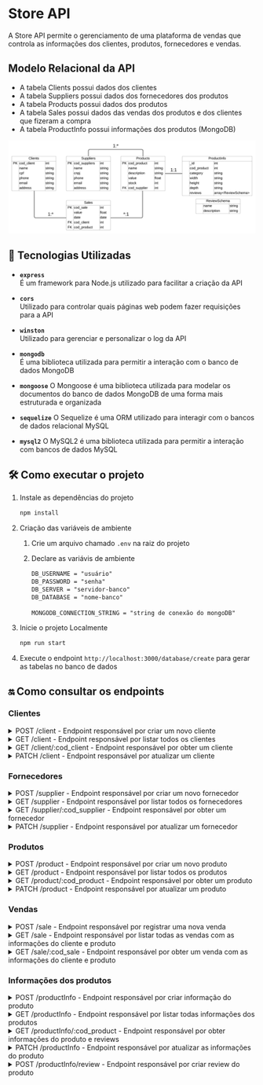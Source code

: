 # Store API

A Store API permite o gerenciamento de uma plataforma de vendas que controla as informações dos clientes, produtos, fornecedores e vendas.

## Modelo Relacional da API

-   A tabela Clients possui dados dos clientes
-   A tabela Suppliers possui dados dos fornecedores dos produtos
-   A tabela Products possui dados dos produtos
-   A tabela Sales possui dados das vendas dos produtos e dos clientes que fizeram a compra
-   A tabela ProductInfo possui informações dos produtos (MongoDB)

![alt text](docs/der-store.png)

## 🚀 Tecnologias Utilizadas

-   **`express`**  
    É um framework para Node.js utilizado para facilitar a criação da API

-   **`cors`**  
    Utilizado para controlar quais páginas web podem fazer requisições para a API

-   **`winston`**  
    Utilizado para gerenciar e personalizar o log da API

-   **`mongodb`**  
    É uma biblioteca utilizada para permitir a interação com o banco de dados MongoDB

-   **`mongoose`**
    O Mongoose é uma biblioteca utilizada para modelar os documentos do banco de dados MongoDB de uma forma mais estruturada e organizada

-   **`sequelize`**
    O Sequelize é uma ORM utilizado para interagir com o bancos de dados relacional MySQL

-   **`mysql2`**
    O MySQL2 é uma biblioteca utilizada para permitir a interação com bancos de dados MySQL

## 🛠️ Como executar o projeto

1. Instale as dependências do projeto

    ```sh
    npm install
    ```

2. Criação das variáveis de ambiente

    1. Crie um arquivo chamado `.env` na raiz do projeto
    2. Declare as variávis de ambiente

        ```
        DB_USERNAME = "usuário"
        DB_PASSWORD = "senha"
        DB_SERVER = "servidor-banco"
        DB_DATABASE = "nome-banco"

        MONGODB_CONNECTION_STRING = "string de conexão do mongoDB"
        ```

3. Inicie o projeto Localmente

    ```sh
    npm run start
    ```

4. Execute o endpoint `http://localhost:3000/database/create` para gerar as tabelas no banco de dados

## 🔛 Como consultar os endpoints

### Clientes

<details>
  <summary>POST /client - Endpoint responsável por criar um novo cliente</summary>

#### **Parâmetros da Requisição**

| **Tipo** | **Parâmetro** | **Descrição**       | **Obrigatório** |
| -------- | ------------- | ------------------- | --------------- |
| body     | `name`        | Nome do cliente     | Sim             |
| body     | `cpf`         | CPF do cliente      | Sim             |
| body     | `phone`       | Telefone do cliente | Sim             |
| body     | `email`       | Email do cliente    | Sim             |
| body     | `address`     | Endereço do cliente | Sim             |

#### **Respostas da Requisição**

| **Código** | **Status**  | **Descrição**                        |
| ---------- | ----------- | ------------------------------------ |
| 201        | Created     | O cliente foi cadastrado com sucesso |
| 400        | Bad Request | Houve um erro ao cadastrar o cliente |

#### **Resposta 201 do endoint**

```json
{
    "cod_client": 1,
    "name": "Julia Bruna Fogaça",
    "cpf": "65324042846",
    "phone": "11997068830",
    "email": "julia_bruna_fogaca@gmail.com",
    "address": "Rua Rita N°602 - Jardim Roberto - Osasco - SP",
    "updatedAt": "2024-11-30T00:45:56.663Z",
    "createdAt": "2024-11-30T00:45:56.663Z"
}
```

</details>

<details>
  <summary>GET /client - Endpoint responsável por listar todos os clientes</summary>

#### **Respostas da Requisição**

| **Código** | **Status**  | **Descrição**                          |
| ---------- | ----------- | -------------------------------------- |
| 200        | Ok          | Os clientes foram listados com sucesso |
| 400        | Bad Request | Houve um erro ao listar os clientes    |

#### **Resposta 200 do endoint**

```json
[
    {
        "cod_client": 1,
        "name": "Julia Bruna Fogaça",
        "cpf": "65324042846",
        "phone": "11997068830",
        "email": "julia_bruna_fogaca@gmail.com",
        "address": "Rua Rita N°602 - Jardim Roberto - Osasco - SP",
        "createdAt": "2024-11-30T00:45:56.000Z",
        "updatedAt": "2024-11-30T00:45:56.000Z"
    },
    {
        "cod_client": 2,
        "name": "Bárbara Sarah Andreia Moreira",
        "cpf": "28613492800",
        "phone": "11997604475",
        "email": "barbara.sarah.moreira@gmail.com.br",
        "address": "Avenida Sete de Setembro N°475 - Cipava - Osasco - SP",
        "createdAt": "2024-11-30T00:56:46.000Z",
        "updatedAt": "2024-11-30T00:56:46.000Z"
    }
]
```

</details>

<details>
  <summary>GET /client/:cod_client - Endpoint responsável por obter um cliente</summary>

#### **Parâmetros da Requisição**

| **Tipo**          | **Parâmetro** | **Descrição**     | **Obrigatório** |
| ----------------- | ------------- | ----------------- | --------------- |
| parâmetro de rota | `cod_client`  | Código do cliente | Sim             |

#### **Respostas da Requisição**

| **Código** | **Status**  | **Descrição**                    |
| ---------- | ----------- | -------------------------------- |
| 200        | Ok          | O cliente foi obtido com sucesso |
| 400        | Bad Request | Houve um erro ao obter o cliente |

#### **Resposta 200 do endoint**

```json
{
    "cod_client": 1,
    "name": "Julia Bruna Fogaça",
    "cpf": "65324042846",
    "phone": "11997068830",
    "email": "julia_bruna_fogaca@gmail.com",
    "address": "Rua Rita N°602 - Jardim Roberto - Osasco - SP",
    "createdAt": "2024-11-30T00:45:56.000Z",
    "updatedAt": "2024-11-30T00:45:56.000Z"
}
```

</details>

<details>
  <summary>PATCH /client - Endpoint responsável por atualizar um cliente</summary>

#### **Parâmetros da Requisição**

| **Tipo** | **Parâmetro** | **Descrição**       | **Obrigatório** |
| -------- | ------------- | ------------------- | --------------- |
| body     | `cod_client`  | Código do cliente   | Sim             |
| body     | `name`        | Nome do cliente     | Não             |
| body     | `cpf`         | CPF do cliente      | Não             |
| body     | `phone`       | Telefone do cliente | Não             |
| body     | `email`       | Email do cliente    | Não             |
| body     | `address`     | Endereço do cliente | Não             |

#### **Respostas da Requisição**

| **Código** | **Status**  | **Descrição**                        |
| ---------- | ----------- | ------------------------------------ |
| 200        | Ok          | O cliente foi atualizado com sucesso |
| 400        | Bad Request | Houve um erro ao atualizar o cliente |

#### **Resposta 200 do endoint**

```json
{
    "cod_client": 2,
    "name": "Bárbara Sarah Andreia Moreira",
    "cpf": "28613492800",
    "phone": "11997604475",
    "email": "barbara.sarah.moreira@gmail.com.br",
    "address": "Avenida Sete de Setembro N°476 - Cipava - Osasco - SP",
    "createdAt": "2024-11-30T00:56:46.000Z",
    "updatedAt": "2024-11-30T01:03:27.000Z"
}
```

</details>

### Fornecedores

<details>
  <summary>POST /supplier - Endpoint responsável por criar um novo fornecedor</summary>

#### **Parâmetros da Requisição**

| **Tipo** | **Parâmetro** | **Descrição**          | **Obrigatório** |
| -------- | ------------- | ---------------------- | --------------- |
| body     | `name`        | Nome do fornecedor     | Sim             |
| body     | `cnpj`        | CNPJ do fornecedor     | Sim             |
| body     | `phone`       | Telefone do fornecedor | Sim             |
| body     | `email`       | Email do fornecedor    | Sim             |
| body     | `address`     | Endereço do fornecedor | Sim             |

#### **Respostas da Requisição**

| **Código** | **Status**  | **Descrição**                           |
| ---------- | ----------- | --------------------------------------- |
| 201        | Created     | O fornecedor foi cadastrado com sucesso |
| 400        | Bad Request | Houve um erro ao cadastrar o fornecedor |

#### **Resposta 201 do endoint**

```json
{
    "cod_supplier": 1,
    "name": "Paulo e Eduarda Construções ME",
    "cnpj": "21824019000122",
    "phone": "11996860876",
    "email": "pauloeduardaconstrucoesme@gmail.com.br",
    "address": "Rua Alzira N°149 - São Bernardo do Campo - Independência - SP",
    "updatedAt": "2024-11-30T18:58:53.558Z",
    "createdAt": "2024-11-30T18:58:53.558Z"
}
```

</details>

<details>
  <summary>GET /supplier - Endpoint responsável por listar todos os fornecedores</summary>

#### **Respostas da Requisição**

| **Código** | **Status**  | **Descrição**                              |
| ---------- | ----------- | ------------------------------------------ |
| 200        | Ok          | Os fornecedores foram listados com sucesso |
| 400        | Bad Request | Houve um erro ao listar os fornecedores    |

#### **Resposta 200 do endoint**

```json
[
    {
        "cod_supplier": 1,
        "name": "Paulo e Eduarda Construções ME",
        "cnpj": "21824019000122",
        "phone": "11996860876",
        "email": "pauloeduardaconstrucoesme@gmail.com.br",
        "address": "Rua Alzira N°149 - São Bernardo do Campo - Independência - SP",
        "createdAt": "2024-11-30T18:58:53.000Z",
        "updatedAt": "2024-11-30T18:58:53.000Z"
    },
    {
        "cod_supplier": 2,
        "name": "Ricardo e Severino Marcenaria",
        "cnpj": "05358813000171",
        "phone": "11983958341",
        "email": "ricardoeseverinomarcenaria@gmail.com.br",
        "address": "Avenida Presidente Castelo Branco N°628 - Mauá - Jardim Zaira - SP",
        "createdAt": "2024-11-30T19:01:42.000Z",
        "updatedAt": "2024-11-30T19:01:42.000Z"
    }
]
```

</details>

<details>
  <summary>GET /supplier/:cod_supplier - Endpoint responsável por obter um fornecedor</summary>

#### **Parâmetros da Requisição**

| **Tipo**          | **Parâmetro**  | **Descrição**        | **Obrigatório** |
| ----------------- | -------------- | -------------------- | --------------- |
| parâmetro de rota | `cod_supplier` | Código do fornecedor | Sim             |

#### **Respostas da Requisição**

| **Código** | **Status**  | **Descrição**                       |
| ---------- | ----------- | ----------------------------------- |
| 200        | Ok          | O fornecedor foi obtido com sucesso |
| 400        | Bad Request | Houve um erro ao obter o fornecedor |

#### **Resposta 200 do endoint**

```json
{
    "cod_supplier": 1,
    "name": "Paulo e Eduarda Construções ME",
    "cnpj": "21824019000122",
    "phone": "11996860876",
    "email": "pauloeduardaconstrucoesme@gmail.com.br",
    "address": "Rua Alzira N°149 - São Bernardo do Campo - Independência - SP",
    "createdAt": "2024-11-30T18:58:53.000Z",
    "updatedAt": "2024-11-30T18:58:53.000Z"
}
```

</details>

<details>
  <summary>PATCH /supplier - Endpoint responsável por atualizar um fornecedor</summary>

#### **Parâmetros da Requisição**

| **Tipo** | **Parâmetro**  | **Descrição**          | **Obrigatório** |
| -------- | -------------- | ---------------------- | --------------- |
| body     | `cod_supplier` | Código do fornecedor   | Sim             |
| body     | `name`         | Nome do fornecedor     | Não             |
| body     | `cnpj`         | CNPJ do fornecedor     | Não             |
| body     | `phone`        | Telefone do fornecedor | Não             |
| body     | `email`        | Email do fornecedor    | Não             |
| body     | `address`      | Endereço do fornecedor | Não             |

#### **Respostas da Requisição**

| **Código** | **Status**  | **Descrição**                           |
| ---------- | ----------- | --------------------------------------- |
| 200        | Ok          | O fornecedor foi atualizado com sucesso |
| 400        | Bad Request | Houve um erro ao atualizar o fornecedor |

#### **Resposta 200 do endoint**

```json
{
    "cod_supplier": 1,
    "name": "Paulo e Eduarda Construções ME",
    "cnpj": "21824019000122",
    "phone": "11996860876",
    "email": "pauloeduardaconstrucoesme@gmail.com.br",
    "address": "Rua Alzira N°147 - São Bernardo do Campo - Independência - SP",
    "createdAt": "2024-11-30T18:58:53.000Z",
    "updatedAt": "2024-11-30T18:58:53.000Z"
}
```

</details>

### Produtos

<details>
  <summary>POST /product - Endpoint responsável por criar um novo produto</summary>

#### **Parâmetros da Requisição**

| **Tipo** | **Parâmetro**  | **Descrição**                    | **Obrigatório** |
| -------- | -------------- | -------------------------------- | --------------- |
| body     | `name`         | Nome do produto                  | Sim             |
| body     | `description`  | Descrição do produto             | Sim             |
| body     | `value`        | Valor do produto                 | Sim             |
| body     | `stock`        | Quantidade em Estoque do produto | Sim             |
| body     | `cod_supplier` | Código do fornecedor             | Sim             |

#### **Respostas da Requisição**

| **Código** | **Status**  | **Descrição**                        |
| ---------- | ----------- | ------------------------------------ |
| 201        | Created     | O produto foi cadastrado com sucesso |
| 400        | Bad Request | Houve um erro ao cadastrar o produto |

#### **Resposta 201 do endoint**

```json
{
    "cod_product": 1,
    "name": "Smartphone Samsung Galaxy S23",
    "description": "Smartphone Samsung Galaxy S23 256GB Preto 5G 8GB RAM 6,1” Câm Tripla + Selfie 12MP",
    "value": 2799,
    "stock": 2,
    "cod_supplier": 1,
    "updatedAt": "2024-11-30T19:17:42.041Z",
    "createdAt": "2024-11-30T19:17:42.041Z"
}
```

</details>

<details>
  <summary>GET /product - Endpoint responsável por listar todos os produtos</summary>

#### **Respostas da Requisição**

| **Código** | **Status**  | **Descrição**                          |
| ---------- | ----------- | -------------------------------------- |
| 200        | Ok          | Os produtos foram listados com sucesso |
| 400        | Bad Request | Houve um erro ao listar os produtos    |

#### **Resposta 200 do endoint**

```json
[
    {
        "cod_product": 1,
        "name": "Smartphone Samsung Galaxy S23",
        "description": "Smartphone Samsung Galaxy S23 256GB Preto 5G 8GB RAM 6,1” Câm Tripla + Selfie 12MP",
        "value": 2799,
        "stock": 2,
        "createdAt": "2024-11-30T19:17:42.000Z",
        "updatedAt": "2024-11-30T19:17:42.000Z",
        "cod_supplier": 1
    },
    {
        "cod_product": 2,
        "name": "Monitor Gamer AOC 23,8",
        "description": "Monitor Gamer AOC 23,8 Full HD HDMI 165Hz 1ms 24G2S/BK com Ajuste de Altura",
        "value": 656.1,
        "stock": 3,
        "createdAt": "2024-11-30T19:27:03.000Z",
        "updatedAt": "2024-11-30T19:27:03.000Z",
        "cod_supplier": 1
    }
]
```

</details>

<details>
  <summary>GET /product/:cod_product - Endpoint responsável por obter um produto</summary>

#### **Parâmetros da Requisição**

| **Tipo**          | **Parâmetro** | **Descrição**     | **Obrigatório** |
| ----------------- | ------------- | ----------------- | --------------- |
| parâmetro de rota | `cod_product` | Código do produto | Sim             |

#### **Respostas da Requisição**

| **Código** | **Status**  | **Descrição**                    |
| ---------- | ----------- | -------------------------------- |
| 200        | Ok          | O produto foi obtido com sucesso |
| 400        | Bad Request | Houve um erro ao obter o produto |

#### **Resposta 200 do endoint**

```json
{
    "cod_product": 1,
    "name": "Smartphone Samsung Galaxy S23",
    "description": "Smartphone Samsung Galaxy S23 256GB Preto 5G 8GB RAM 6,1” Câm Tripla + Selfie 12MP",
    "value": 2799,
    "stock": 2,
    "createdAt": "2024-11-30T19:17:42.000Z",
    "updatedAt": "2024-11-30T19:17:42.000Z",
    "cod_supplier": 1
}
```

</details>

<details>
  <summary>PATCH /product - Endpoint responsável por atualizar um produto</summary>

#### **Parâmetros da Requisição**

| **Tipo** | **Parâmetro**  | **Descrição**                    | **Obrigatório** |
| -------- | -------------- | -------------------------------- | --------------- |
| body     | `cod_product`  | Código do produto                | Sim             |
| body     | `name`         | Nome do produto                  | Não             |
| body     | `description`  | Descrição do produto             | Não             |
| body     | `value`        | Valor do produto                 | Não             |
| body     | `stock`        | Quantidade em Estoque do produto | Não             |
| body     | `cod_supplier` | Código do fornecedor             | Não             |

#### **Respostas da Requisição**

| **Código** | **Status**  | **Descrição**                        |
| ---------- | ----------- | ------------------------------------ |
| 200        | Ok          | O produto foi atualizado com sucesso |
| 400        | Bad Request | Houve um erro ao atualizar o produto |

#### **Resposta 200 do endoint**

```json
{
    "cod_product": 1,
    "name": "Smartphone Samsung Galaxy S23",
    "description": "Smartphone Samsung Galaxy S23 256GB Preto 5G 8GB RAM 6,1” Câm Tripla + Selfie 12MP",
    "value": 2699,
    "stock": 2,
    "createdAt": "2024-11-30T19:17:42.000Z",
    "updatedAt": "2024-11-30T19:31:19.000Z",
    "cod_supplier": 1
}
```

</details>

### Vendas

<details>
  <summary>POST /sale - Endpoint responsável por registrar uma nova venda</summary>

#### **Parâmetros da Requisição**

| **Tipo** | **Parâmetro** | **Descrição**     | **Obrigatório** |
| -------- | ------------- | ----------------- | --------------- |
| body     | `cod_client`  | Código do cliente | Sim             |
| body     | `cod_product` | Código do produto | Sim             |

#### **Respostas da Requisição**

| **Código** | **Status**  | **Descrição**                      |
| ---------- | ----------- | ---------------------------------- |
| 201        | Created     | A venda foi cadastrada com sucesso |
| 400        | Bad Request | Houve um erro ao registrar a venda |

#### **Resposta 201 do endoint**

```json
{
    "cod_sale": 1,
    "cod_client": 1,
    "cod_product": 1,
    "value": 2799,
    "date": "2024-11-30T22:16:33.777Z",
    "updatedAt": "2024-11-30T22:16:33.778Z",
    "createdAt": "2024-11-30T22:16:33.778Z"
}
```

</details>

<details>
  <summary>GET /sale - Endpoint responsável por listar todas as vendas com as informações do cliente e produto</summary>

#### **Respostas da Requisição**

| **Código** | **Status**  | **Descrição**                        |
| ---------- | ----------- | ------------------------------------ |
| 200        | Ok          | As vendas foram listadas com sucesso |
| 400        | Bad Request | Houve um erro ao listar as vendas    |

#### **Resposta 200 do endoint**

```json
[
    {
        "cod_sale": 1,
        "value": 2799,
        "date": "2024-11-30T22:16:33.000Z",
        "createdAt": "2024-11-30T22:16:33.000Z",
        "updatedAt": "2024-11-30T22:16:33.000Z",
        "cod_client": 1,
        "cod_product": 1,
        "client": {
            "cod_client": 1,
            "name": "Bárbara Sarah Andreia Moreira",
            "cpf": "28613492800",
            "phone": "11997604475",
            "email": "barbara.sarah.moreira@gmail.com.br",
            "address": "Avenida Sete de Setembro N°475 - Cipava - Osasco - SP",
            "createdAt": "2024-11-30T22:15:40.000Z",
            "updatedAt": "2024-11-30T22:15:40.000Z"
        },
        "product": {
            "cod_product": 1,
            "name": "Smartphone Samsung Galaxy S23",
            "description": "Smartphone Samsung Galaxy S23 256GB Preto 5G 8GB RAM 6,1” Câm Tripla + Selfie 12MP",
            "value": 2799,
            "stock": 1,
            "createdAt": "2024-11-30T22:16:16.000Z",
            "updatedAt": "2024-11-30T22:16:41.000Z",
            "cod_supplier": 1
        }
    },
    {
        "cod_sale": 2,
        "value": 656.1,
        "date": "2024-11-30T22:17:31.000Z",
        "createdAt": "2024-11-30T22:17:31.000Z",
        "updatedAt": "2024-11-30T22:17:31.000Z",
        "cod_client": 1,
        "cod_product": 2,
        "client": {
            "cod_client": 1,
            "name": "Bárbara Sarah Andreia Moreira",
            "cpf": "28613492800",
            "phone": "11997604475",
            "email": "barbara.sarah.moreira@gmail.com.br",
            "address": "Avenida Sete de Setembro N°475 - Cipava - Osasco - SP",
            "createdAt": "2024-11-30T22:15:40.000Z",
            "updatedAt": "2024-11-30T22:15:40.000Z"
        },
        "product": {
            "cod_product": 2,
            "name": "Monitor Gamer AOC 23,8",
            "description": "Monitor Gamer AOC 23,8 Full HD HDMI 165Hz 1ms 24G2S/BK com Ajuste de Altura",
            "value": 656.1,
            "stock": 2,
            "createdAt": "2024-11-30T22:17:24.000Z",
            "updatedAt": "2024-11-30T22:17:31.000Z",
            "cod_supplier": 1
        }
    }
]
```

</details>

<details>
  <summary>GET /sale/:cod_sale - Endpoint responsável por obter um venda com as informações do cliente e produto</summary>

#### **Parâmetros da Requisição**

| **Tipo**          | **Parâmetro** | **Descrição**   | **Obrigatório** |
| ----------------- | ------------- | --------------- | --------------- |
| parâmetro de rota | `cod_sale`    | Código da venda | Sim             |

#### **Respostas da Requisição**

| **Código** | **Status**  | **Descrição**                  |
| ---------- | ----------- | ------------------------------ |
| 200        | Ok          | A venda foi obtida com sucesso |
| 400        | Bad Request | Houve um erro ao obter a venda |

#### **Resposta 200 do endoint**

```json
{
    "cod_sale": 1,
    "value": 2799,
    "date": "2024-11-30T22:16:33.000Z",
    "createdAt": "2024-11-30T22:16:33.000Z",
    "updatedAt": "2024-11-30T22:16:33.000Z",
    "cod_client": 1,
    "cod_product": 1,
    "client": {
        "cod_client": 1,
        "name": "Bárbara Sarah Andreia Moreira",
        "cpf": "28613492800",
        "phone": "11997604475",
        "email": "barbara.sarah.moreira@gmail.com.br",
        "address": "Avenida Sete de Setembro N°475 - Cipava - Osasco - SP",
        "createdAt": "2024-11-30T22:15:40.000Z",
        "updatedAt": "2024-11-30T22:15:40.000Z"
    },
    "product": {
        "cod_product": 1,
        "name": "Smartphone Samsung Galaxy S23",
        "description": "Smartphone Samsung Galaxy S23 256GB Preto 5G 8GB RAM 6,1” Câm Tripla + Selfie 12MP",
        "value": 2799,
        "stock": 1,
        "createdAt": "2024-11-30T22:16:16.000Z",
        "updatedAt": "2024-11-30T22:16:41.000Z",
        "cod_supplier": 1
    }
}
```

</details>

### Informações dos produtos

<details>
  <summary>POST /productInfo - Endpoint responsável por criar informação do produto</summary>

#### **Parâmetros da Requisição**

| **Tipo** | **Parâmetro** | **Descrição**           | **Obrigatório** |
| -------- | ------------- | ----------------------- | --------------- |
| body     | `cod_product` | Código do produto       | Sim             |
| body     | `category`    | Categoria do produto    | Sim             |
| body     | `width`       | Largura do produto      | Não             |
| body     | `height`      | Altura do produto       | Não             |
| body     | `depth`       | Profundidade do produto | Não             |

#### **Respostas da Requisição**

| **Código** | **Status**  | **Descrição**                                  |
| ---------- | ----------- | ---------------------------------------------- |
| 201        | Created     | A informação do produto foi criada com sucesso |
| 400        | Bad Request | Houve um erro ao criar informação do produto   |

#### **Resposta 201 do endoint**

```json
{
    "cod_product": 1,
    "category": "Celulares e Smarthphones",
    "width": "7,06cm",
    "height": "14,63cm",
    "depth": "0,76cm",
    "_id": "6750d5591e2d9419b5f68e80",
    "reviews": [],
    "__v": 0
}
```

</details>

<details>
  <summary>GET /productInfo - Endpoint responsável por listar todas informações dos produtos</summary>

#### **Respostas da Requisição**

| **Código** | **Status**  | **Descrição**                                          |
| ---------- | ----------- | ------------------------------------------------------ |
| 200        | Ok          | As informações dos produtos foram listadas com sucesso |
| 400        | Bad Request | Houve um erro ao listar as informações do produtos     |

#### **Resposta 200 do endoint**

```json
[
    {
        "_id": "6750d5591e2d9419b5f68e80",
        "cod_product": 1,
        "category": "Celulares e Smarthphones",
        "width": "7,06cm",
        "height": "14,63cm",
        "depth": "0,76cm",
        "reviews": [],
        "__v": 0
    },
    {
        "_id": "6750d6b71e2d9419b5f68e83",
        "cod_product": 2,
        "category": "Monitores",
        "width": "53,9cm",
        "height": "50,46cm",
        "reviews": [],
        "__v": 0
    }
]
```

</details>

<details>
  <summary>GET /productInfo/:cod_product - Endpoint responsável por obter informações do produto e reviews</summary>

#### **Parâmetros da Requisição**

| **Tipo** | **Parâmetro** | **Descrição**     | **Obrigatório** |
| -------- | ------------- | ----------------- | --------------- |
| body     | `cod_product` | Código do produto | Sim             |

#### **Respostas da Requisição**

| **Código** | **Status**  | **Descrição**                                          |
| ---------- | ----------- | ------------------------------------------------------ |
| 200        | Ok          | As informações dos produtos foram listadas com sucesso |
| 400        | Bad Request | Houve um erro ao listar as informações do produtos     |

#### **Resposta 200 do endoint**

```json
{
    "product": {
        "cod_product": 1,
        "name": "Smartphone Samsung Galaxy S23",
        "description": "Smartphone Samsung Galaxy S23 256GB Preto 5G 8GB RAM 6,1” Câm Tripla + Selfie 12MP",
        "value": 2799,
        "stock": 1,
        "createdAt": "2024-11-30T22:16:16.000Z",
        "updatedAt": "2024-11-30T22:16:41.000Z",
        "cod_supplier": 1
    },
    "info": {
        "_id": "6750d5591e2d9419b5f68e80",
        "cod_product": 1,
        "category": "Celulares e Smarthphones",
        "width": "7,06cm",
        "height": "14,63cm",
        "depth": "0,76cm",
        "reviews": [
            {
                "name": "Kenji Sakai",
                "description": "Produto de ótima qualidade",
                "_id": "6750d7291e2d9419b5f68e88"
            }
        ],
        "__v": 0
    }
}
```

</details>

<details>
  <summary>PATCH /productInfo - Endpoint responsável por atualizar as informações do produto</summary>

#### **Parâmetros da Requisição**

| **Tipo** | **Parâmetro** | **Descrição**           | **Obrigatório** |
| -------- | ------------- | ----------------------- | --------------- |
| body     | `cod_product` | Código do produto       | Sim             |
| body     | `category`    | Categoria do produto    | Não             |
| body     | `width`       | Largura do produto      | Não             |
| body     | `height`      | Altura do produto       | Não             |
| body     | `depth`       | Profundidade do produto | Não             |

#### **Respostas da Requisição**

| **Código** | **Status**  | **Descrição**                                          |
| ---------- | ----------- | ------------------------------------------------------ |
| 200        | Ok          | As informações dos produtos foram listadas com sucesso |
| 400        | Bad Request | Houve um erro ao listar as informações do produtos     |

#### **Resposta 200 do endoint**

```json
{
    "_id": "6750d5591e2d9419b5f68e80",
    "cod_product": 1,
    "category": "Celulares e Smarthphones",
    "width": "7,06cm",
    "height": "14,63cm",
    "depth": "0,76cm",
    "reviews": [
        {
            "name": "Kenji Sakai",
            "description": "Produto de ótima qualidade",
            "_id": "6750d7291e2d9419b5f68e88"
        }
    ],
    "__v": 0
}
```

</details>

<details>
  <summary>POST /productInfo/review - Endpoint responsável por criar review do produto</summary>

#### **Parâmetros da Requisição**

| **Tipo** | **Parâmetro** | **Descrição**                   | **Obrigatório** |
| -------- | ------------- | ------------------------------- | --------------- |
| body     | `cod_product` | Código do produto               | Sim             |
| body     | `name`        | Nome da pessoa que fez o review | Sim             |
| body     | `description` | Descrição da review             | Sim             |

#### **Respostas da Requisição**

| **Código** | **Status**  | **Descrição**                              |
| ---------- | ----------- | ------------------------------------------ |
| 201        | Created     | O review do produto foi criado com sucesso |
| 400        | Bad Request | Houve um erro ao criar review do produto   |

#### **Resposta 201 do endoint**

```json
{
    "_id": "6750d5591e2d9419b5f68e80",
    "cod_product": 1,
    "category": "Celulares e Smarthphones",
    "width": "7,06cm",
    "height": "14,63cm",
    "depth": "0,76cm",
    "reviews": [
        {
            "name": "Kenji Sakai",
            "description": "Produto de ótima qualidade",
            "_id": "6750d7291e2d9419b5f68e88"
        }
    ],
    "__v": 0
}
```

</details>
